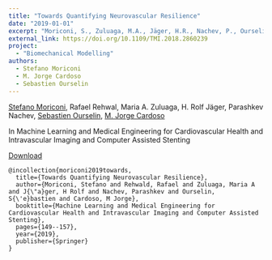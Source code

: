 ```yaml
---
title: "Towards Quantifying Neurovascular Resilience"
date: "2019-01-01"
excerpt: "Moriconi, S., Zuluaga, M.A., Jäger, H.R., Nachev, P., Ourselin, S. and Cardoso, M.J., 2018. IEEE transactions on medical imaging, 38(1), pp.225-239."
external_link: https://doi.org/10.1109/TMI.2018.2860239
project:
  - "Biomechanical Modelling"
authors:
  - Stefano Moriconi
  - M. Jorge Cardoso
  - Sebastien Ourselin
---
```

[Stefano Moriconi](/people/stefano_moriconi), Rafael Rehwal, Maria A. Zuluaga, H. Rolf Jäger, Parashkev Nachev, [Sebastien Ourselin](/people/seb_ourselin), [M. Jorge Cardoso](/people/jorge_cardoso)

In Machine Learning and Medical Engineering for Cardiovascular Health and Intravascular Imaging and Computer Assisted Stenting

<a href="{{page.external_link}}" target="_blank"> Download </a>

```
@incollection{moriconi2019towards,
  title={Towards Quantifying Neurovascular Resilience},
  author={Moriconi, Stefano and Rehwald, Rafael and Zuluaga, Maria A and J{\"a}ger, H Rolf and Nachev, Parashkev and Ourselin, S{\'e}bastien and Cardoso, M Jorge},
  booktitle={Machine Learning and Medical Engineering for Cardiovascular Health and Intravascular Imaging and Computer Assisted Stenting},
  pages={149--157},
  year={2019},
  publisher={Springer}
}

```
